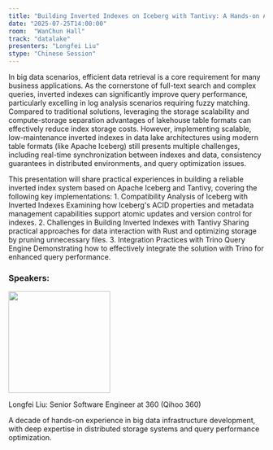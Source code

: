 ```yaml
---
title: "​​Building Inverted Indexes on Iceberg with Tantivy: A Hands-on Approach​​"
date: "2025-07-25T14:00:00"
room:  "WanChun Hall"
track: "datalake"
presenters: "Longfei Liu"
stype: "Chinese Session"
---
```


In big data scenarios, efficient data retrieval is a core requirement for many business applications.​​ As the cornerstone of full-text search and complex queries, inverted indexes can significantly improve query performance, particularly excelling in log analysis scenarios requiring fuzzy matching. Compared to traditional solutions, leveraging the storage scalability and compute-storage separation advantages of lakehouse table formats can effectively reduce index storage costs. However, implementing scalable, low-maintenance inverted indexes in data lake architectures using modern table formats (like Apache Iceberg) still presents multiple challenges, including real-time synchronization between indexes and data, consistency guarantees in distributed environments, and query optimization issues.

​​This presentation will share practical experiences in building a reliable inverted index system based on Apache Iceberg and Tantivy, covering the following key implementations:​​
​​1. Compatibility Analysis of Iceberg with Inverted Indexes​​
  Examining how Iceberg's ACID properties and metadata management capabilities support atomic updates and version control for indexes.
​​2. Challenges in Building Inverted Indexes with Tantivy​​
  Sharing practical approaches for data interaction with Rust and optimizing storage by pruning unnecessary files.
​​3. Integration Practices with Trino Query Engine​​
  Demonstrating how to effectively integrate the solution with Trino for enhanced query performance.

### Speakers:


<img src="https://sessionize.com/image/ef8c-400o400o1-E5oCBuuC86mqfMxuzYXMs1.png" width="200" /><br/>

Longfei Liu: ​​Senior Software Engineer​​ at ​​360 (Qihoo 360)​​

A decade of hands-on experience in big data infrastructure development, with deep expertise in distributed storage systems and query performance optimization.